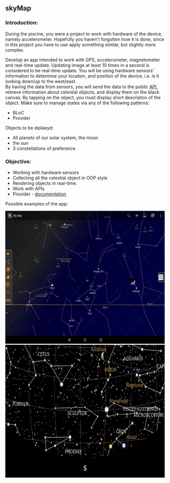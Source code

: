 ## skyMap

### Introduction:

During the piscine, you were a project to work with hardware of the device, namely accelerometer. Hopefully you haven't forgotten how it is done, since in this project you have to use apply something similar, but slightly more complex.

Develop an app intended to work with GPS, accelerometer, magnetometer and real-time update. Updating image at least 10 times in a second is considered to be real-time update.
You will be using hardware sensors' information to determine your location, and position of the device, i.e. is it looking down/up to the west/east.  
By having the data from sensors, you will send the data to the public [API](https://google.com), retireve information about celestial objects, and display them on the black canvas.
By tapping on the object, you must display short descripton of the object.
Make sure to manage states via any of the following patterns:

- BLoC
- Provider

Objects to be diplaeyd:

- All planets of our solar system, the moon
- the sun
- 3 constellations of preference

### Objective:

- Working with hardware sensors
- Collecting all the celestial object in OOP style
- Rendering objects in real-time.
- Work with APIs
- Provider - [documentation](https://pub.dev/packages/provider)

Possible examples of the app:

<center>

<img src="https://github.com/alem-01/alem_public/blob/master/resources/skyMap.01.jpg?raw=true" style = "width: 840px !important; height: 420px !important;"/>

</center>

<center>

<img src="https://github.com/alem-01/alem_public/blob/master/resources/skyMap.02.png?raw=true" style = "width: 840px !important; height: 420px !important;"/>
</center>
